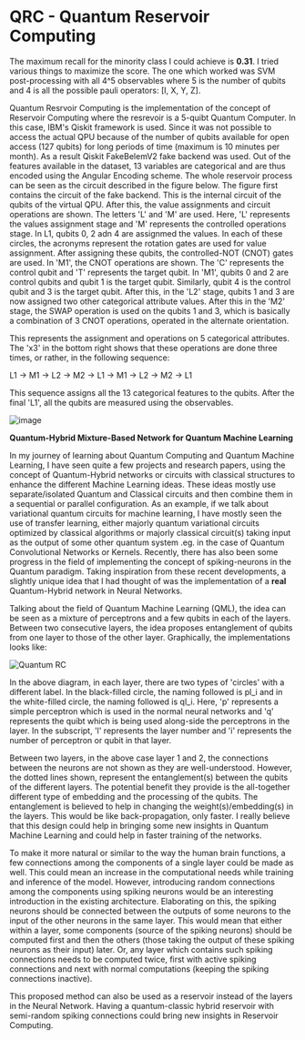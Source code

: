 <h1>QRC - Quantum Reservoir Computing</h1>

The maximum recall for the minority class I could achieve is **0.31**. I tried various things to maximize the score. The one which worked was SVM post-processing with all 4^5 observables where 5 is the number of qubits and 4 is all the possible pauli operators: [I, X, Y, Z].

Quantum Resrvoir Computing is the implementation of the concept of Reservoir Computing where the resrevoir is a 5-quibt Quantum Computer. In this case, IBM's Qiskit framework is used. Since it was not possible to access the actual QPU because of the number of qubits available for open access (127 qubits) for long periods of time (maximum is 10 minutes per month). As a result Qiskit FakeBelemV2 fake backend was used. Out of the features available in the dataset, 13 variables are categorical and are thus encoded using the Angular Encoding scheme. The whole reservoir process can be seen as the circuit described in the figure below. The figure first contains the circuit of the fake backend. This is the internal circuit of the qubits of the virtual QPU. After this, the value assignments and circuit operations are shown. The letters 'L' and 'M' are used. Here, 'L' represents the values assignment stage and 'M' represents the controlled operations stage. In L1, qubits 0, 2 adn 4 are assignmed the values. In each of these circles, the acronyms represent the rotation gates are used for value assignment. After assigning these qubits, the controlled-NOT (CNOT) gates are used. In 'M1', the CNOT operations are shown. The 'C' represents the control qubit and 'T' represents the target qubit. In 'M1', qubits 0 and 2 are control qubits and qubit 1 is the target qubit. Similarly, qubit 4 is the control qubit and 3 is the target qubit. After this, in the 'L2' stage, qubits 1 and 3 are now assigned two other categorical attribute values. After this in the 'M2' stage, the SWAP operation is used on the qubits 1 and 3, which is basically a combination of 3 CNOT operations, operated in the alternate orientation.

This represents the assignment and operations on 5 categorical attributes. The 'x3' in the bottom right shows that these operations are done three times, or rather, in the following sequence:

L1 -> M1 -> L2 -> M2 -> L1 -> M1 -> L2 -> M2 -> L1

This sequence assigns all the 13 categorical features to the qubits. After the final 'L1', all the qubits are measured using the observables.

![image](https://github.com/user-attachments/assets/965a042c-9a8b-4a00-9c75-ac64c8574358)

**Quantum-Hybrid Mixture-Based Network for Quantum Machine Learning**

In my journey of learning about Quantum Computing and Quantum Machine Learning, I have seen quite a few projects and research papers, using the concept of Quantum-Hybrid networks or circuits with classical structures to enhance the different Machine Learning ideas. These ideas mostly use separate/isolated Quantum and Classical circuits and then combine them in a sequential or parallel configuration. As an example, if we talk about variational quantum circuits for machine learning, I have mostly seen the use of transfer learning, either majorly quantum variational circuits optimized by classical algorithms or majorly classical circuit(s) taking input as the output of some other quantum system .eg. in the case of Quantum Convolutional Networks or Kernels. Recently, there has also been some progress in the field of implementing the concept of spiking-neurons in the Quantum paradigm. Taking inspiration from these recent developments, a slightly unique idea that I had thought of was the implementation of a **real** Quantum-Hybrid network in Neural Networks.

Talking about the field of Quantum Machine Learning (QML), the idea can be seen as a mixture of perceptrons and a few qubits in each of the layers. Between two consecutive layers, the idea proposes entanglement of qubits from one layer to those of the other layer. Graphically, the implementations looks like:

![Quantum RC](https://github.com/SoardRaspi/Quantum-RC-Reservoir-Computing-/blob/main/Bloq%20Crazy.png)

In the above diagram, in each layer, there are two types of 'circles' with a different label. In the black-filled circle, the naming followed is pl_i and in the white-filled circle, the naming followed is ql_i. Here, 'p' represents a simple perceptron which is used in the normal neural networks and 'q' represents the quibt which is being used along-side the perceptrons in the layer. In the subscript, 'l' represents the layer number and 'i' represents the number of perceptron or qubit in that layer.

Between two layers, in the above case layer 1 and 2, the connections between the neurons are not shown as they are well-understood. However, the dotted lines shown, represent the entanglement(s) between the qubits of the different layers. The potential benefit they provide is the all-together different type of embedding and the processing of the qubits. The entanglement is believed to help in changing the weight(s)/embedding(s) in the layers. This would be like back-propagation, only faster. I really believe that this design could help in bringing some new insights in Quantum Machine Learning and could help in faster training of the networks.

To make it more natural or similar to the way the human brain functions, a few connections among the components of a single layer could be made as well. This could mean an increase in the computational needs while training and inference of the model. However, introducing random connections among the components using spiking neurons would be an interesting introduction in the existing architecture. Elaborating on this, the spiking neurons should be connected between the outputs of some neurons to the input of the other neurons in the same layer. This would mean that either within a layer, some components (source of the spiking neurons) should be computed first and then the others (those taking the output of these spiking neurons as their input) later. Or, any layer which contains such spiking connections needs to be computed twice, first with active spiking connections and next with normal computations (keeping the spiking connections inactive).

This proposed method can also be used as a reservoir instead of the layers in the Neural Network. Having a quantum-classic hybrid reservoir with semi-random spiking connections could bring new insights in Reservoir Computing.
